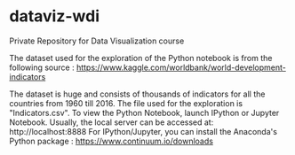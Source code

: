 # dataviz-wdi
Private Repository for Data Visualization course

The dataset used for the exploration of the Python notebook is from the following source :
https://www.kaggle.com/worldbank/world-development-indicators

The dataset is huge and consists of thousands of indicators for all the countries from 1960 till 2016. The file used for the exploration is "Indicators.csv".
To view the Python Notebook, launch IPython or Jupyter Notebook. Usually, the local server can be accessed at: http://localhost:8888
For IPython/Jupyter, you can install the Anaconda's Python package : https://www.continuum.io/downloads
